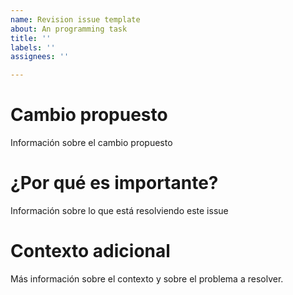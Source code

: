 ```yaml
---
name: Revision issue template
about: An programming task
title: ''
labels: ''
assignees: ''

---
```


# Cambio propuesto
Información sobre el cambio propuesto

# ¿Por qué es importante?
Información sobre lo que está resolviendo este issue

# Contexto adicional
Más información sobre el contexto y sobre el problema a resolver.

